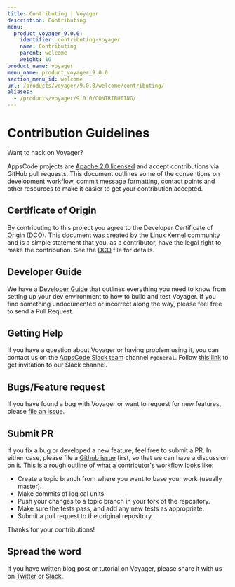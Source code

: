 ```yaml
---
title: Contributing | Voyager
description: Contributing
menu:
  product_voyager_9.0.0:
    identifier: contributing-voyager
    name: Contributing
    parent: welcome
    weight: 10
product_name: voyager
menu_name: product_voyager_9.0.0
section_menu_id: welcome
url: /products/voyager/9.0.0/welcome/contributing/
aliases:
  - /products/voyager/9.0.0/CONTRIBUTING/
---
```


# Contribution Guidelines
Want to hack on Voyager?

AppsCode projects are [Apache 2.0 licensed](https://github.com/appscode/voyager/blob/master/LICENSE) and accept contributions via
GitHub pull requests.  This document outlines some of the conventions on
development workflow, commit message formatting, contact points and other
resources to make it easier to get your contribution accepted.

## Certificate of Origin

By contributing to this project you agree to the Developer Certificate of
Origin (DCO). This document was created by the Linux Kernel community and is a
simple statement that you, as a contributor, have the legal right to make the
contribution. See the [DCO](https://github.com/appscode/voyager/blob/master/DCO) file for details.

## Developer Guide

We have a [Developer Guide](/docs/setup/developer-guide/overview.md) that outlines everything you need to know from setting up your
dev environment to how to build and test Voyager. If you find something undocumented or incorrect along the way,
please feel free to send a Pull Request.

## Getting Help

If you have a question about Voyager or having problem using it, you can contact us on the [AppsCode Slack team](https://appscode.slack.com/messages/C0XQFLGRM/details/) channel `#general`. Follow [this link](https://slack.appscode.com) to get invitation to our Slack channel.

## Bugs/Feature request

If you have found a bug with Voyager or want to request for new features, please [file an issue](https://github.com/appscode/voyager/issues/new).

## Submit PR

If you fix a bug or developed a new feature, feel free to submit a PR. In either case, please file a [Github issue](https://github.com/appscode/voyager/issues/new) first, so that we can have a discussion on it. This is a rough outline of what a contributor's workflow looks like:


- Create a topic branch from where you want to base your work (usually master).
- Make commits of logical units.
- Push your changes to a topic branch in your fork of the repository.
- Make sure the tests pass, and add any new tests as appropriate.
- Submit a pull request to the original repository.

Thanks for your contributions!

## Spread the word

If you have written blog post or tutorial on Voyager, please share it with us on [Twitter](https://twitter.com/AppsCodeHQ) or [Slack](https://slack.appscode.com).
